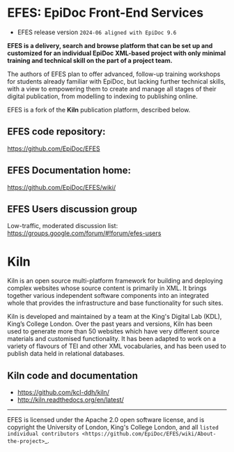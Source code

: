 EFES: EpiDoc Front-End Services
===============================

* EFES release version ``2024-06 aligned with EpiDoc 9.6``

**EFES is a delivery, search and browse platform that can be set up and customized for an individual EpiDoc XML-based project with only minimal training and technical skill on the part of a project team.**

The authors of EFES plan to offer advanced, follow-up training workshops for students already familiar with EpiDoc, but lacking further technical skills, with a view to empowering them to create and manage all stages of their digital publication, from modelling to indexing to publishing online.

EFES is a fork of the **Kiln** publication platform, described below.

EFES code repository:
---------------------

https://github.com/EpiDoc/EFES

EFES Documentation home:
------------------------

https://github.com/EpiDoc/EFES/wiki/

EFES Users discussion group
---------------------------

Low-traffic, moderated discussion list: <https://groups.google.com/forum/#!forum/efes-users>

Kiln
====

Kiln is an open source multi-platform framework for building and deploying
complex websites whose source content is primarily in XML. It brings together
various independent software components into an integrated whole that provides
the infrastructure and base functionality for such sites.

Kiln is developed and maintained by a team at the King's Digital Lab (KDL), King’s College London. 
Over the past years and versions, Kiln has been used to generate more than 50 websites
which have very different source materials and customised
functionality. It has been adapted to work on a variety of flavours of
TEI and other XML vocabularies, and has been used to publish data held
in relational databases.

Kiln code and documentation
---------------------------

* https://github.com/kcl-ddh/kiln/
* http://kiln.readthedocs.org/en/latest/

----

EFES is licensed under the Apache 2.0 open software license,
and is copyright the University of London, King's College London,
and all `listed individual contributors <https://github.com/EpiDoc/EFES/wiki/About-the-project>`_.
